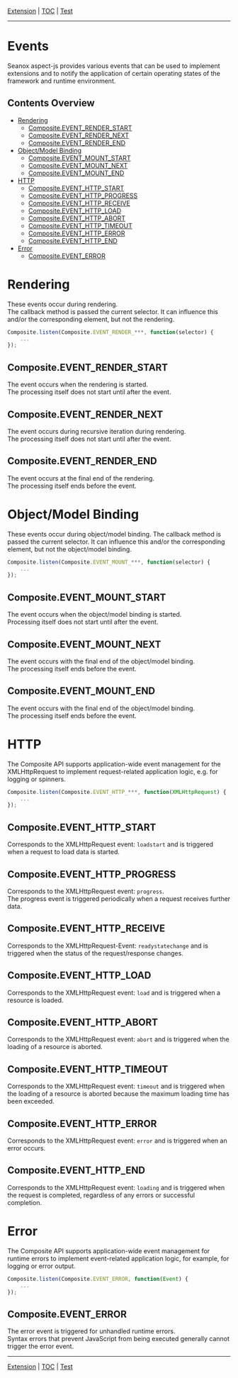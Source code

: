 [Extension](extension.md) | [TOC](README.md#events) | [Test](test.md)
- - -

# Events

Seanox aspect-js provides various events that can be used to implement
extensions and to notify the application of certain operating states of the
framework and runtime environment.


## Contents Overview

* [Rendering](#rendering)
  * [Composite.EVENT_RENDER_START](#compositeevent_render_start)
  * [Composite.EVENT_RENDER_NEXT](#compositeevent_render_next)
  * [Composite.EVENT_RENDER_END](#compositeevent_render_end)
* [Object/Model Binding](#objectmodel-binding)
  * [Composite.EVENT_MOUNT_START](#compositeevent_mount_start)
  * [Composite.EVENT_MOUNT_NEXT](#compositeevent_mount_next)
  * [Composite.EVENT_MOUNT_END](#compositeevent_mount_end)
* [HTTP](#http)
  * [Composite.EVENT_HTTP_START](#compositeevent_http_start)
  * [Composite.EVENT_HTTP_PROGRESS](#compositeevent_http_progress)
  * [Composite.EVENT_HTTP_RECEIVE](#compositeevent_http_receive)
  * [Composite.EVENT_HTTP_LOAD](#compositeevent_http_load)
  * [Composite.EVENT_HTTP_ABORT](#compositeevent_http_abort)
  * [Composite.EVENT_HTTP_TIMEOUT](#compositeevent_http_timeout)
  * [Composite.EVENT_HTTP_ERROR](#compositeevent_http_error)
  * [Composite.EVENT_HTTP_END](#compositeevent_http_end)
* [Error](#error)
  * [Composite.EVENT_ERROR](#compositeevent_error)


# Rendering

These events occur during rendering.  
The callback method is passed the current selector. It can influence this and/or
the corresponding element, but not the rendering.

```javascript
Composite.listen(Composite.EVENT_RENDER_***, function(selector) {
    ...
});
```


## Composite.EVENT_RENDER_START

The event occurs when the rendering is started.  
The processing itself does not start until after the event.


## Composite.EVENT_RENDER_NEXT

The event occurs during recursive iteration during rendering.  
The processing itself does not start until after the event.


## Composite.EVENT_RENDER_END

The event occurs at the final end of the rendering.  
The processing itself ends before the event.


# Object/Model Binding

These events occur during object/model binding. 
The callback method is passed the current selector. It can influence this and/or
the corresponding element, but not the object/model binding.

```javascript
Composite.listen(Composite.EVENT_MOUNT_***, function(selector) {
    ...
});
```


## Composite.EVENT_MOUNT_START

The event occurs when the object/model binding is started.  
Processing itself does not start until after the event.


## Composite.EVENT_MOUNT_NEXT

The event occurs with the final end of the object/model binding.  
The processing itself ends before the event.


## Composite.EVENT_MOUNT_END

The event occurs with the final end of the object/model binding.  
The processing itself ends before the event.


# HTTP

The Composite API supports application-wide event management for the
XMLHttpRequest to implement request-related application logic, e.g. for logging or spinners. 

```javascript
Composite.listen(Composite.EVENT_HTTP_***, function(XMLHttpRequest) {
    ...
});
```


## Composite.EVENT_HTTP_START

Corresponds to the XMLHttpRequest event: `loadstart` and is triggered when a
request to load data is started.


## Composite.EVENT_HTTP_PROGRESS

Corresponds to the XMLHttpRequest event: `progress`.  
The progress event is triggered periodically when a request receives further
data.


## Composite.EVENT_HTTP_RECEIVE

Corresponds to the XMLHttpRequest-Event: `readystatechange` and is triggered
when the status of the request/response changes.


## Composite.EVENT_HTTP_LOAD

Corresponds to the XMLHttpRequest event: `load` and is triggered when a
resource is loaded.


## Composite.EVENT_HTTP_ABORT

Corresponds to the XMLHttpRequest event: `abort` and is triggered when the
loading of a resource is aborted.


## Composite.EVENT_HTTP_TIMEOUT

Corresponds to the XMLHttpRequest event: `timeout` and is triggered when the
loading of a resource is aborted because the maximum loading time has been
exceeded.


## Composite.EVENT_HTTP_ERROR

Corresponds to the XMLHttpRequest event: `error` and is triggered when an error
occurs.


## Composite.EVENT_HTTP_END

Corresponds to the XMLHttpRequest event: `loading` and is triggered when the
request is completed, regardless of any errors or successful completion.


# Error

The Composite API supports application-wide event management for runtime errors
to implement event-related application logic, for example, for logging or error
output. 

```javascript
Composite.listen(Composite.EVENT_ERROR, function(Event) {
    ...
});
```


## Composite.EVENT_ERROR

The error event is triggered for unhandled runtime errors.  
Syntax errors that prevent JavaScript from being executed generally cannot
trigger the error event.


- - -
[Extension](extension.md) | [TOC](README.md#events) | [Test](test.md)
